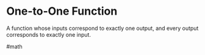 # One-to-One Function

A function whose inputs correspond to exactly one output, and every output corresponds to exactly one input.

#math
